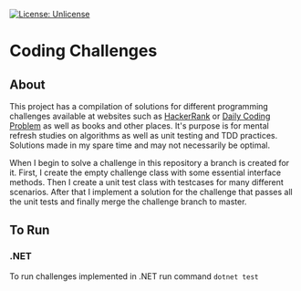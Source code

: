 [![License: Unlicense](https://img.shields.io/badge/license-Unlicense-blue.svg)](http://unlicense.org/)

# Coding Challenges

## About

This project has a compilation of solutions for different programming challenges available at websites such as [HackerRank](https://www.hackerrank.com/) or [Daily Coding Problem](https://www.dailycodingproblem.com/) as well as books and other places. It's purpose is for mental refresh studies on algorithms as well as unit testing and TDD practices. Solutions made in my spare time and may not necessarily be optimal.

When I begin to solve a challenge in this repository a branch is created for it. First, I create the empty challenge class with some essential interface methods. Then I create a unit test class with testcases for many different scenarios. After that I implement a solution for the challenge that passes all the unit tests and finally merge the challenge branch to master.

## To Run

### .NET

To run challenges implemented in .NET run command `dotnet test`
